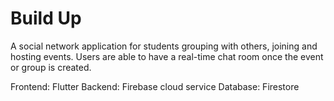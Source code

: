 # Build Up

A social network application for students grouping with others, joining and hosting events. 
Users are able to have a real-time chat room once the event or group is created.

Frontend: Flutter
Backend: Firebase cloud service
Database: Firestore
